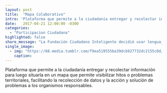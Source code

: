 ```yaml
---
layout: post
title:  "Mapa Colaborativo"
intro: 'Plataforma que permite a la ciudadanía entregar y recolectar información para luego situarla en un mapa que permite  visibilizar hitos o problemas territoriales, facilitando la recolección de datos y la acción y solución de problemas a los organismos responsables.'
date:   2017-04-21 12:00:00 -0300
categories:
  - "Participacion Ciudadana"
highlighted: false
share_message: "La Fundación Ciudadano Inteligente decidió usar lenguaje no sexista. Aquí el porqué"
single_image:
  - img: "https://68.media.tumblr.com/f9ea519555ba39dcb927732dc2155c0d/tumblr_inline_ookiyfdIoP1uz8ttg_500.gif"
    caption:
---
```


Plataforma que permite a la ciudadanía entregar y recolectar información para luego situarla en un mapa que permite  visibilizar hitos o problemas territoriales, facilitando la recolección de datos y la acción y solución de problemas a los organismos responsables.
